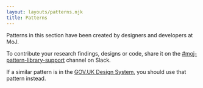 ```yaml
---
layout: layouts/patterns.njk
title: Patterns
---
```


Patterns in this section have been created by designers and developers at MoJ.



To contribute your research findings, designs or code, share it on the <a href="https://mojdt.slack.com/archives/CH5RUSB27" class="govuk-link">#moj-pattern-library-support</a> channel on Slack.</p>

If a similar pattern is in the [GOV.UK Design System](https://design-system.service.gov.uk/patterns/), you should use that pattern instead.
